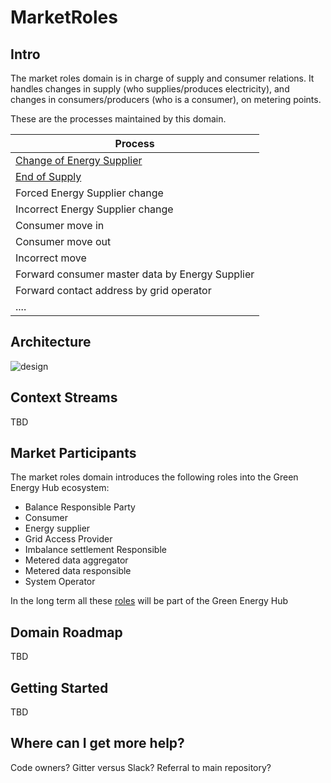 # MarketRoles

## Intro

The market roles domain is in charge of supply and consumer relations.
It handles changes in supply (who supplies/produces electricity),
and changes in consumers/producers (who is a consumer), on metering points.

These are the processes maintained by this domain.

| Process                                                                             |
| ----------------------------------------------------------------------------------- |
| [Change of Energy Supplier](.\docs\business-processes\change-of-energy-supplier.md) |
| [End of Supply](.\docs\business-processes\end-of-supply.md)                         |
| Forced Energy Supplier change                                                       |
| Incorrect Energy Supplier change                                                    |
| Consumer move in                                                                    |
| Consumer move out                                                                   |
| Incorrect move                                                                      |
| Forward consumer master data by Energy Supplier                                     |
| Forward contact address by grid operator                                            |
| ....                                                                                |

## Architecture

![design](ARCHITECTURE.png)

## Context Streams

TBD

## Market Participants

The market roles domain introduces the following roles into the Green Energy Hub ecosystem:

- Balance Responsible Party
- Consumer
- Energy supplier
- Grid Access Provider
- Imbalance settlement Responsible
- Metered data aggregator
- Metered data responsible
- System Operator

In the long term all these [roles](https://github.com/Energinet-DataHub/green-energy-hub/docs/dictionary-and-concepts/dictionary-market-participants.md) will be part of the Green Energy Hub

## Domain Roadmap

TBD

## Getting Started

TBD

## Where can I get more help?

Code owners? Gitter versus Slack? Referral to main repository?
